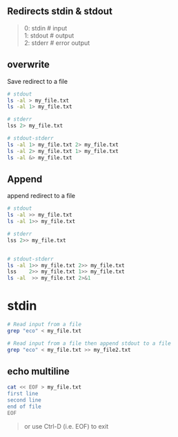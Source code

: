 ## Redirects stdin & stdout
> 0: stdin     # input   
> 1: stdout    # output   
> 2: stderr    # error output    


## overwrite
Save redirect to a file
```bash
# stdout
ls -al > my_file.txt
ls -al 1> my_file.txt

# stderr
lss 2> my_file.txt

# stdout-stderr
ls -al 1> my_file.txt 2> my_file.txt 
ls -al 2> my_file.txt 1> my_file.txt 
ls -al &> my_file.txt
```


## Append
append redirect to a file
```bash
# stdout
ls -al >> my_file.txt
ls -al 1>> my_file.txt

# stderr
lss 2>> my_file.txt


# stdout-stderr
ls -al 1>> my_file.txt 2>> my_file.txt 
lss    2>> my_file.txt 1>> my_file.txt 
ls -al  >> my_file.txt 2>&1
```

# stdin
```bash
# Read input from a file
grep "eco" < my_file.txt

# Read input from a file then append stdout to a file
grep "eco" < my_file.txt >> my_file2.txt
```


## echo multiline
```bash
cat << EOF > my_file.txt
first line
second line
end of file
EOF
```
> or use Ctrl-D (i.e. EOF) to exit
